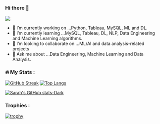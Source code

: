 ### Hi there 👋

![](https://komarev.com/ghpvc/?username=sarahcodebyte&color=blueviolet)


- 🔭 I’m currently working on ...Python, Tableau, MySQL, ML and DL.
- 🌱 I’m currently learning ...MySQL, Tableau, DL, NLP, Data Engineering and Machine Learning algorithms.
- 👯 I’m looking to collaborate on ...ML/AI and data analysis-related projects
- 💬 Ask me about ...Data Engineering, Machine Learning and Data Analysis.

<!--
- 🤔 I’m looking for help with ...
- 📫 How to reach me: ...
- 😄 Pronouns: ...
- ⚡ Fun fact: ...
-->

### :fire: My Stats : 

[![GitHub Streak](http://github-readme-streak-stats.herokuapp.com?user=sarahcodebyte&theme=dark&background=000000)](https://git.io/streak-stats)
[![Top Langs](https://github-readme-stats.vercel.app/api/top-langs/?username=sarahcodebyte&layout=compact&theme=vision-friendly-dark)](https://github.com/anuraghazra/github-readme-stats)

[![Sarah's GitHub stats-Dark](https://github-readme-stats.vercel.app/api?username=sarahcodebyte&show_icons=true&theme=dark#gh-dark-mode-only)](https://github.com/sarahcodebyte/github-readme-stats#gh-dark-mode-only)

### Trophies : 

[![trophy](https://github-profile-trophy.vercel.app/?username=sarahcodebyte)](https://github.com/ryo-ma/github-profile-trophy)
